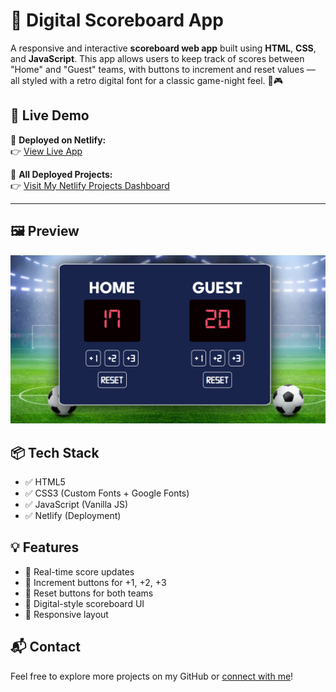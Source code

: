 # 🧮 Digital Scoreboard App

A responsive and interactive **scoreboard web app** built using **HTML**, **CSS**, and **JavaScript**. This app allows users to keep track of scores between "Home" and "Guest" teams, with buttons to increment and reset values — all styled with a retro digital font for a classic game-night feel. 🏀🎮



## 🚀 Live Demo

🔗 **Deployed on Netlify:**  
👉 [View Live App](https://dreamy-dodol-8cb87d.netlify.app)

📁 **All Deployed Projects:**  
👉 [Visit My Netlify Projects Dashboard](https://app.netlify.com/teams/amsasaravanan101214/projects)

---

## 🖼️ Preview

![Scoreboard Preview](https://github.com/S-KeerthanaDharshini/Digital-Scoreboard-App/blob/main/Basketball%20Scoreboard/output.png)


## 📦 Tech Stack

- ✅ HTML5
- ✅ CSS3 (Custom Fonts + Google Fonts)
- ✅ JavaScript (Vanilla JS)
- ✅ Netlify (Deployment)


## 💡 Features

- 🎯 Real-time score updates
- 🔘 Increment buttons for +1, +2, +3
- 🔄 Reset buttons for both teams
- 💅 Digital-style scoreboard UI
- 📱 Responsive layout



## 📬 Contact

Feel free to explore more projects on my GitHub or [connect with me](https://www.linkedin.com/in/keerthana-saravanan-a8647923b/)!

